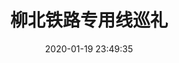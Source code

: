 ---
title: 柳北铁路专用线巡礼
date: 2020-01-19 23:49:35
tags:
- 摄影
- 铁路
- 2020寒假
categories: 摄影
cover: https://imgur.lzmun.com/picgo/20200125225359.jpg
style: photos
permalink: tour-rails-of-liubei
gallery:
  - title: 柳北铁路专用线巡礼
    src: https://imgur.lzmun.com/picgo/20200125234221.jpg_/fw/1280
  - title: 柳北铁路专用线巡礼
    src: https://imgur.lzmun.com/picgo/20200125234208.jpg_/fw/1280
  - title: 柳北铁路专用线巡礼
    src: https://imgur.lzmun.com/picgo/20200125234210.jpg_/fw/1280
  - title: 柳北铁路专用线巡礼
    src: https://imgur.lzmun.com/picgo/20200125234216.jpg_/fw/1280
  - title: 柳北铁路专用线巡礼
    src: https://imgur.lzmun.com/picgo/20200125234215.jpg_/fw/1280
  - title: 柳北铁路专用线巡礼
    src: https://imgur.lzmun.com/picgo/20200125234220.jpg_/fw/1280
  - title: 柳北铁路专用线巡礼
    src: https://imgur.lzmun.com/picgo/20200125234213.jpg_/fw/1280
  - title: 柳北铁路专用线巡礼
    src: https://imgur.lzmun.com/picgo/20200125234212.jpg_/fw/1280
  - title: 柳北铁路专用线巡礼
    src: https://imgur.lzmun.com/picgo/20200125234217.jpg_/fw/1280
  - title: 柳北铁路专用线巡礼
    src: https://imgur.lzmun.com/picgo/20200125225359.jpg_/fw/1280
  - title: 柳北铁路专用线巡礼
    src: https://imgur.lzmun.com/picgo/20200125234218.jpg_/fw/1280
  - title: 柳北铁路专用线巡礼
    src: https://imgur.lzmun.com/picgo/20200125234211.jpg_/fw/1280
  - title: 柳北铁路专用线巡礼
    src: https://imgur.lzmun.com/picgo/20200125234223.jpg_/fw/1280
  - title: 柳北铁路专用线巡礼
    src: https://imgur.lzmun.com/picgo/20200125234222.jpg_/fw/1280
  - title: 柳北铁路专用线巡礼
    src: https://imgur.lzmun.com/picgo/20200125234209.jpg_/fw/1280
  - title: 柳北铁路专用线巡礼
    src: https://imgur.lzmun.com/picgo/20200126001748.jpg_/fw/1280
  - title: 柳北铁路专用线巡礼
    src: https://imgur.lzmun.com/picgo/20200126001749.jpg_/fw/1280
  - title: 柳北铁路专用线巡礼
    src: https://imgur.lzmun.com/picgo/20200126001750.jpg_/fw/1280
  - title: 柳北铁路专用线巡礼
    src: https://imgur.lzmun.com/picgo/20200126001751.jpg_/fw/1280
---